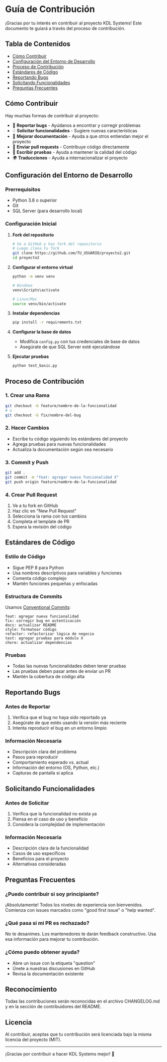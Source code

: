 # Guía de Contribución

¡Gracias por tu interés en contribuir al proyecto KDL Systems! Este documento te guiará a través del proceso de contribución.

## Tabla de Contenidos

- [Cómo Contribuir](#cómo-contribuir)
- [Configuración del Entorno de Desarrollo](#configuración-del-entorno-de-desarrollo)
- [Proceso de Contribución](#proceso-de-contribución)
- [Estándares de Código](#estándares-de-código)
- [Reportando Bugs](#reportando-bugs)
- [Solicitando Funcionalidades](#solicitando-funcionalidades)
- [Preguntas Frecuentes](#preguntas-frecuentes)

## Cómo Contribuir

Hay muchas formas de contribuir al proyecto:

- 🐛 **Reportar bugs** - Ayúdanos a encontrar y corregir problemas
- 💡 **Solicitar funcionalidades** - Sugiere nuevas características
- 📝 **Mejorar documentación** - Ayuda a que otros entiendan mejor el proyecto
- 🔧 **Enviar pull requests** - Contribuye código directamente
- 🧪 **Escribir pruebas** - Ayuda a mantener la calidad del código
- 🌍 **Traducciones** - Ayuda a internacionalizar el proyecto

## Configuración del Entorno de Desarrollo

### Prerrequisitos

- Python 3.8 o superior
- Git
- SQL Server (para desarrollo local)

### Configuración Inicial

1. **Fork del repositorio**
   ```bash
   # Ve a GitHub y haz fork del repositorio
   # Luego clona tu fork
   git clone https://github.com/TU_USUARIO/proyecto2.git
   cd proyecto2
   ```

2. **Configurar el entorno virtual**
   ```bash
   python -m venv venv
   
   # Windows
   venv\Scripts\activate
   
   # Linux/Mac
   source venv/bin/activate
   ```

3. **Instalar dependencias**
   ```bash
   pip install -r requirements.txt
   ```

4. **Configurar la base de datos**
   - Modifica `config.py` con tus credenciales de base de datos
   - Asegúrate de que SQL Server esté ejecutándose

5. **Ejecutar pruebas**
   ```bash
   python test_basic.py
   ```

## Proceso de Contribución

### 1. Crear una Rama

```bash
git checkout -b feature/nombre-de-la-funcionalidad
# o
git checkout -b fix/nombre-del-bug
```

### 2. Hacer Cambios

- Escribe tu código siguiendo los estándares del proyecto
- Agrega pruebas para nuevas funcionalidades
- Actualiza la documentación según sea necesario

### 3. Commit y Push

```bash
git add .
git commit -m "feat: agregar nueva funcionalidad X"
git push origin feature/nombre-de-la-funcionalidad
```

### 4. Crear Pull Request

1. Ve a tu fork en GitHub
2. Haz clic en "New Pull Request"
3. Selecciona la rama con tus cambios
4. Completa el template de PR
5. Espera la revisión del código

## Estándares de Código

### Estilo de Código

- Sigue PEP 8 para Python
- Usa nombres descriptivos para variables y funciones
- Comenta código complejo
- Mantén funciones pequeñas y enfocadas

### Estructura de Commits

Usamos [Conventional Commits](https://www.conventionalcommits.org/):

```
feat: agregar nueva funcionalidad
fix: corregir bug en autenticación
docs: actualizar README
style: formatear código
refactor: refactorizar lógica de negocio
test: agregar pruebas para módulo X
chore: actualizar dependencias
```

### Pruebas

- Todas las nuevas funcionalidades deben tener pruebas
- Las pruebas deben pasar antes de enviar un PR
- Mantén la cobertura de código alta

## Reportando Bugs

### Antes de Reportar

1. Verifica que el bug no haya sido reportado ya
2. Asegúrate de que estés usando la versión más reciente
3. Intenta reproducir el bug en un entorno limpio

### Información Necesaria

- Descripción clara del problema
- Pasos para reproducir
- Comportamiento esperado vs. actual
- Información del entorno (OS, Python, etc.)
- Capturas de pantalla si aplica

## Solicitando Funcionalidades

### Antes de Solicitar

1. Verifica que la funcionalidad no exista ya
2. Piensa en el caso de uso y beneficio
3. Considera la complejidad de implementación

### Información Necesaria

- Descripción clara de la funcionalidad
- Casos de uso específicos
- Beneficios para el proyecto
- Alternativas consideradas

## Preguntas Frecuentes

### ¿Puedo contribuir si soy principiante?

¡Absolutamente! Todos los niveles de experiencia son bienvenidos. Comienza con issues marcados como "good first issue" o "help wanted".

### ¿Qué pasa si mi PR es rechazado?

No te desanimes. Los mantenedores te darán feedback constructivo. Usa esa información para mejorar tu contribución.

### ¿Cómo puedo obtener ayuda?

- Abre un issue con la etiqueta "question"
- Únete a nuestras discusiones en GitHub
- Revisa la documentación existente

## Reconocimiento

Todas las contribuciones serán reconocidas en el archivo CHANGELOG.md y en la sección de contribuidores del README.

## Licencia

Al contribuir, aceptas que tu contribución será licenciada bajo la misma licencia del proyecto (MIT).

---

¡Gracias por contribuir a hacer KDL Systems mejor! 🚀
